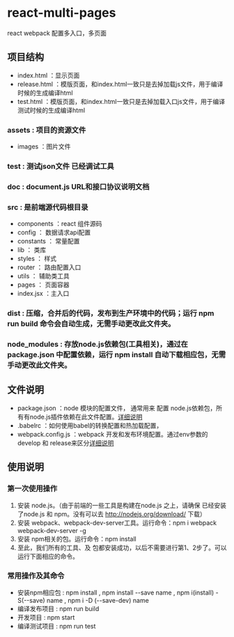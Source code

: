 # react-multi-pages
react webpack 配置多入口，多页面


## 项目结构
>
* index.html ：显示页面
* release.html ：模版页面，和index.html一致只是去掉加载js文件，用于编译时候的生成编译html
* test.html ：模版页面，和index.html一致只是去掉加载入口js文件，用于编译测试时候的生成编译html
>
### assets : 项目的资源文件
* images ：图片文件
>
### test : 测试json文件 已经调试工具
>

### doc : document.js URL和接口协议说明文档
>

### src : 是前端源代码根目录
* components ：react 组件源码
* config ： 数据请求api配置
* constants ： 常量配置
* lib ： 类库
* styles ： 样式
* router ： 路由配置入口
* utils ： 辅助类工具
* pages ： 页面容器
* index.jsx ：主入口
>
### dist : 压缩，合并后的代码，发布到生产环境中的代码；运行 npm run build 命令会自动生成，无需手动更改此文件夹。

>
### node_modules : 存放node.js依赖包(工具相关)，通过在 package.json 中配置依赖，运行 npm install 自动下载相应包，无需手动更改此文件夹。



## 文件说明
>
* package.json ：node 模块的配置文件， 通常用来 配置 node.js依赖包，所有有node.js插件依赖在此文件配置。[详细说明](https://docs.npmjs.com/files/package.json)
* .babelrc ：如何使用babel的转换配置和热加载配置，
* webpack.config.js  ：webpack 开发和发布环境配置。通过env参数的develop 和 release来区分[详细说明](http://webpack.github.io/docs/configuration.html)



## 使用说明
>
### 第一次使用操作
1. 安装 node.js。（由于前端的一些工具是构建在node.js 之上，请确保 已经安装了node.js 和 npm。没有可以去 <http://nodejs.org/download/> 下载）
2. 安装 webpack、webpack-dev-server工具。运行命令：npm i webpack webpack-dev-server -g 
3. 安装 npm相关的包。运行命令：npm install
4. 至此，我们所有的工具、及 包都安装成功，以后不需要进行第1、2步了。可以运行下面相应的命令。

>
### 常用操作及其命令
* 安装npm相应包 : npm install , npm install --save name , npm i(install) -S(--save) name ,  npm i -D (--save-dev) name 
* 编译发布项目 : npm run build
* 开发项目 : npm start
* 编译测试项目 : npm run test




